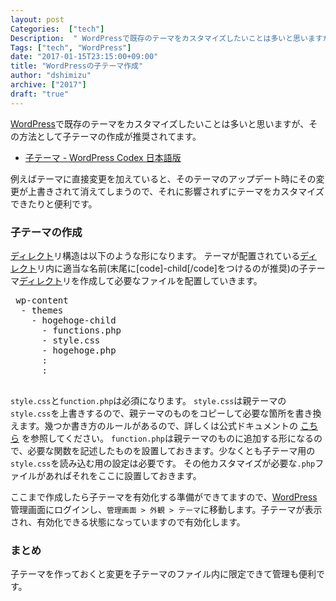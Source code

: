 ```yaml
---
layout: post
Categories:  ["tech"]
Description:  " WordPressで既存のテーマをカスタマイズしたいことは多いと思いますが、その方法として子テーマの作成が推奨されてます。       子テーマ - WordPress Codex 日本語版   例えばテーマに直接変更を加えていると、その"
Tags: ["tech", "WordPress"]
date: "2017-01-15T23:15:00+09:00"
title: "WordPressの子テーマ作成"
author: "dshimizu"
archive: ["2017"]
draft: "true"
---
```


<body>
<p><a class="keyword" href="http://d.hatena.ne.jp/keyword/WordPress">WordPress</a>で既存のテーマをカスタマイズしたいことは多いと思いますが、その方法として子テーマの作成が推奨されてます。</p>

<ul>
    <li><a href="https://wpdocs.osdn.jp/%E5%AD%90%E3%83%86%E3%83%BC%E3%83%9E" target="_blank" rel="noopener noreferrer">子テーマ - WordPress Codex 日本語版</a></li>
</ul>


<p>例えばテーマに直接変更を加えていると、そのテーマのアップデート時にその変更が上書きされて消えてしまうので、それに影響されずにテーマをカスタマイズできたりと便利です。</p>
</body>

<!-- more -->

<body>
<h3>子テーマの作成</h3>


<p><a class="keyword" href="http://d.hatena.ne.jp/keyword/%A5%C7%A5%A3%A5%EC%A5%AF%A5%C8">ディレクト</a>リ構造は以下のような形になります。
テーマが配置されている<a class="keyword" href="http://d.hatena.ne.jp/keyword/%A5%C7%A5%A3%A5%EC%A5%AF%A5%C8">ディレクト</a>リ内に適当な名前(末尾に[code]-child[/code]をつけるのが推奨)の子テーマ<a class="keyword" href="http://d.hatena.ne.jp/keyword/%A5%C7%A5%A3%A5%EC%A5%AF%A5%C8">ディレクト</a>リを作成して必要なファイルを配置していきます。</p>

<pre class="file"> wp-content
  - themes
    - hogehoge-child
      - functions.php
      - style.css
      - hogehoge.php
      :
      :
 </pre>


<p><code>style.css</code>と<code>function.php</code>は必須になります。
<code>style.css</code>は親テーマの<code>style.css</code>を上書きするので、親テーマのものをコピーして必要な箇所を書き換えます。幾つか書き方のルールがあるので、詳しくは公式ドキュメントの <a href="https://wpdocs.osdn.jp/%E5%AD%90%E3%83%86%E3%83%BC%E3%83%9E#.E5.AD.90.E3.83.86.E3.83.BC.E3.83.9E.E3.81.AE.E4.BD.9C.E3.82.8A.E6.96.B9" target="_blank" rel="noopener noreferrer">こちら</a> を参照してください。
<code>function.php</code>は親テーマのものに追加する形になるので、必要な関数を記述したものを設置しておきます。少なくとも子テーマ用の <code>style.css</code>を読み込む用の設定は必要です。
その他カスタマイズが必要な<code>.php</code>ファイルがあればそれをここに設置しておきます。</p>

<p>ここまで作成したら子テーマを有効化する準備ができてますので、<a class="keyword" href="http://d.hatena.ne.jp/keyword/WordPress">WordPress</a>管理画面にログインし、<code>管理画面 &gt; 外観 &gt; テーマ</code>に移動します。子テーマが表示され、有効化できる状態になっていますので有効化します。</p>

<h3>まとめ</h3>


<p>子テーマを作っておくと変更を子テーマのファイル内に限定できて管理も便利です。</p>
</body>
